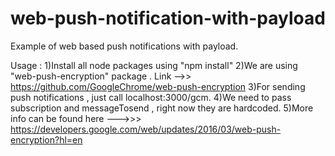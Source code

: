 # web-push-notification-with-payload
Example of web based push notifications with payload.

Usage :
1)Install all node packages using "npm install"
2)We are using "web-push-encryption" package . Link -->> https://github.com/GoogleChrome/web-push-encryption
3)For sending push notifications , just call localhost:3000/gcm.
4)We need to pass subscription and messageTosend , right now they are hardcoded.
5)More info can be found here --->>> https://developers.google.com/web/updates/2016/03/web-push-encryption?hl=en
